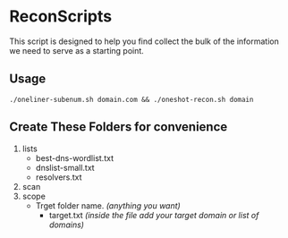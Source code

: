 # ReconScripts
This script is designed to help you find collect the bulk of the information we need to serve as a starting point.

## Usage
```./oneliner-subenum.sh domain.com && ./oneshot-recon.sh domain```


## Create These Folders for convenience
1. lists
   - best-dns-wordlist.txt
   - dnslist-small.txt
   - resolvers.txt
2. scan
3. scope
   - Trget folder name. *(anything you want)*
     - target.txt *(inside the file add your target domain or list of domains)*
    

